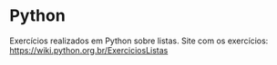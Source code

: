 # Python
 Exercícios realizados em Python sobre listas.
 Site com os exercícios: https://wiki.python.org.br/ExerciciosListas
